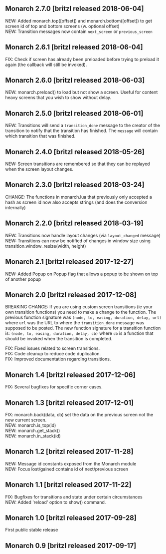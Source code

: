## Monarch 2.7.0 [britzl released 2018-06-04]
NEW: Added monarch.top([offset]) and monarch.bottom([offset]) to get screen id of top and bottom screens (w. optional offset)  
NEW: Transition messages now contain `next_screen` or `previous_screen`

## Monarch 2.6.1 [britzl released 2018-06-04]
FIX: Check if screen has already been preloaded before trying to preload it again (the callback will still be invoked).

## Monarch 2.6.0 [britzl released 2018-06-03]
NEW: monarch.preload() to load but not show a screen. Useful for content heavy screens that you wish to show without delay.

## Monarch 2.5.0 [britzl released 2018-06-01]
NEW: Transitions will send a `transition_done` message to the creator of the transition to notify that the transition has finished. The `message` will contain which transition that was finished.

## Monarch 2.4.0 [britzl released 2018-05-26]
NEW: Screen transitions are remembered so that they can be replayed when the screen layout changes.

## Monarch 2.3.0 [britzl released 2018-03-24]
CHANGE: The functions in monarch.lua that previously only accepted a hash as screen id now also accepts strings (and does the conversion internally)

## Monarch 2.2.0 [britzl released 2018-03-19]
NEW: Transitions now handle layout changes (via `layout_changed` message)  
NEW: Transitions can now be notified of changes in window size using transition.window_resize(width, height)

## Monarch 2.1 [britzl released 2017-12-27]
NEW: Added Popup on Popup flag that allows a popup to be shown on top of another popup

## Monarch 2.0 [britzl released 2017-12-08]
BREAKING CHANGE: If you are using custom screen transitions (ie your own transition functions) you need to make a change to the function. The previous function signature was ```(node, to, easing, duration, delay, url)``` where ```url``` was the URL  to where the ```transition_done``` message was supposed to be posted. The new function signature for a transition function is: ```(node, to, easing, duration, delay, cb)``` where ```cb``` is a function that should be invoked when the transition is completed.  
  
FIX: Fixed issues related to screen transitions.  
FIX: Code cleanup to reduce code duplication.  
FIX: Improved documentation regarding transitions.

## Monarch 1.4 [britzl released 2017-12-06]
FIX: Several bugfixes for specific corner cases.

## Monarch 1.3 [britzl released 2017-12-01]
FIX: monarch.back(data, cb) set the data on the previous screen not the new current screen.  
NEW: monarch.is_top(id)  
NEW: monarch.get_stack()  
NEW: monarch.in_stack(id)

## Monarch 1.2 [britzl released 2017-11-28]
NEW: Message id constants exposed from the Monarch module  
NEW: Focus lost/gained contains id of next/previous screen

## Monarch 1.1 [britzl released 2017-11-22]
FIX: Bugfixes for transitions and state under certain circumstances  
NEW: Added 'reload' option to show() command.

## Monarch 1.0 [britzl released 2017-09-28]
First public stable release

## Monarch 0.9 [britzl released 2017-09-17]



